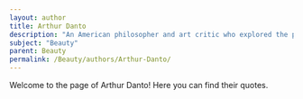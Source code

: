 ```yaml
---
layout: author
title: Arthur Danto
description: "An American philosopher and art critic who explored the philosophy of art and beauty, challenging traditional perceptions of beauty in contemporary art."
subject: "Beauty"
parent: Beauty
permalink: /Beauty/authors/Arthur-Danto/
---
```


Welcome to the page of Arthur Danto! Here you can find their quotes.
